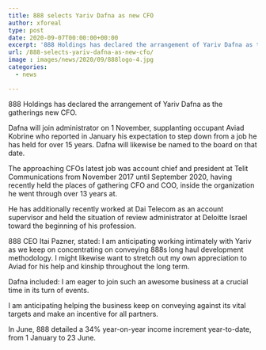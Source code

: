 ```yaml
---
title: 888 selects Yariv Dafna as new CFO
author: xforeal 
type: post
date: 2020-09-07T00:00:00+00:00
excerpt: '888 Holdings has declared the arrangement of Yariv Dafna as the gatherings new CFO '
url: /888-selects-yariv-dafna-as-new-cfo/
image : images/news/2020/09/888logo-4.jpg
categories:
  - news

---
```

888 Holdings has declared the arrangement of Yariv Dafna as the gatherings new CFO. 

Dafna will join administrator on 1 November, supplanting occupant Aviad Kobrine who reported in January his expectation to step down from a job he has held for over 15 years. Dafna will likewise be named to the board on that date. 

The approaching CFOs latest job was account chief and president at Telit Communications from November 2017 until September 2020, having recently held the places of gathering CFO and COO, inside the organization he went through over 13 years at. 

He has additionally recently worked at Dai Telecom as an account supervisor and held the situation of review administrator at Deloitte Israel toward the beginning of his profession. 

888 CEO Itai Pazner, stated: I am anticipating working intimately with Yariv as we keep on concentrating on conveying 888s long haul development methodology. I might likewise want to stretch out my own appreciation to Aviad for his help and kinship throughout the long term. 

Dafna included: I am eager to join such an awesome business at a crucial time in its turn of events. 

I am anticipating helping the business keep on conveying against its vital targets and make an incentive for all partners. 

In June, 888 detailed a 34&percnt; year-on-year income increment year-to-date, from 1 January to 23 June.